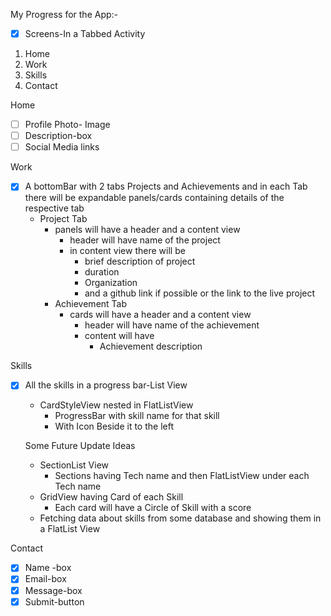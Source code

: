 My Progress for the App:-  
  
- [x] Screens-In a Tabbed Activity  
1. Home  
2. Work  
3. Skills  
4. Contact  

Home  
  - [ ] Profile Photo- Image
  - [ ] Description-box
  - [ ] Social Media links 

Work
- [x]  A bottomBar with 2 tabs Projects and Achievements and in each Tab there will be expandable panels/cards containing details of the respective tab
	- Project Tab
		- panels will have a header and a content view
			- header will have name of the project
			- in content view there will be 
				- brief description of project 
				- duration
				- Organization
				- and a github link if possible or the link to the live project
		- Achievement Tab
			- cards will have a header and a content view
				- header will have name of the achievement 
				- content will have
					- Achievement description  

Skills
  - [x] All the skills in a progress bar-List View  
    - CardStyleView nested in FlatListView 
	    - ProgressBar with skill name for that skill 
	    - With Icon Beside it to the left  
	          
    Some Future Update Ideas  
    - SectionList View
        - Sections having Tech name and then FlatListView under each Tech name
    - GridView having Card of each Skill
        - Each card will have a Circle of Skill with a score
    - Fetching data about skills from some database and showing them in a FlatList View  
  
Contact
  - [X] Name -box
  - [X] Email-box
  - [X] Message-box
  - [X] Submit-button

